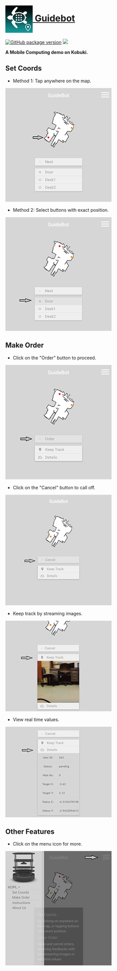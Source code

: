 # <a href="http://ec2-18-216-168-161.us-east-2.compute.amazonaws.com/mobcmp-webapp-v-1-3-1/"><img src="img/readme-icon.png" align="absmiddle"/> Guidebot</a>
[![GitHub package version](https://img.shields.io/github/package-json/v/badges/shields.svg)](https://github.com/Andersen1997/mobcmp-webapp-test29-996/blob/master/index.html)
[![](https://img.shields.io/badge/PoweredBy-Scott&Andersen-red.svg)](https://github.com/Andersen1997/)

**A Mobile Computing demo on Kobuki.**
## Set Coords
* Method 1: Tap anywhere on the map.
<img src="img/readme-1.png"/>

* Method 2: Select buttons with exact position.
<img src="img/readme-2.png">

## Make Order
* Click on the "Order" button to proceed.
<img src="img/readme-3.png">

* Click on the "Cancel" button to call off.
<img src="img/readme-4-1.png">

* Keep track by streaming images.
<img src="img/readme-5-1.png">

* View real time values.
<img src="img/readme-6-1.png">

## Other Features
* Click on the menu icon for more.
<img src="img/readme-7.png">
